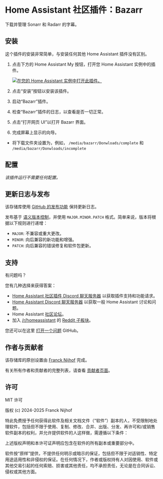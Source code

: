 # Home Assistant 社区插件：Bazarr

下载并管理 Sonarr 和 Radarr 的字幕。

## 安装

这个插件的安装非常简单，与安装任何其他 Home Assistant 插件没有区别。

1. 点击下方的 Home Assistant My 按钮，打开您 Home Assistant 实例中的插件。

   [![在您的 Home Assistant 实例中打开此插件。][addon-badge]][addon]

1. 点击“安装”按钮以安装该插件。
1. 启动“Bazarr”插件。
1. 检查“Bazarr”插件的日志，以查看是否一切正常。
1. 点击“打开网页 UI”以打开 Bazarr 界面。
1. 完成屏幕上显示的向导。

- 将下载文件夹设置为，例如，
  `/media/bazarr/Donwloads/complete` 和
  `/media/bazarr/Donwloads/incomplete`

## 配置

_该插件运行不需要任何配置。_

## 更新日志与发布

该存储库使用 [GitHub 的发布功能][releases] 保持更新日志。

发布基于 [语义版本控制][semver]，并使用 `MAJOR.MINOR.PATCH` 格式。简单来说，版本将根据以下规则进行递增：

- `MAJOR`: 不兼容或重大更改。
- `MINOR`: 向后兼容的新功能和增强。
- `PATCH`: 向后兼容的错误修复和软件包更新。

## 支持

有问题吗？

您有几种选择来获得答案：

- [Home Assistant 社区插件 Discord 聊天服务器][discord] 以获取插件支持和功能请求。
- [Home Assistant Discord 聊天服务器][discord-ha] 以获取一般 Home Assistant 讨论和问题。
- Home Assistant [社区论坛][forum]。
- 加入 [/r/homeassistant][reddit] 的 [Reddit 子板块][reddit]。

您还可以在这里 [打开一个问题][issue] GitHub。

## 作者与贡献者

该存储库的原创设置由 [Franck Nijhof][frenck] 完成。

有关所有作者和贡献者的完整列表，请查看 [贡献者页面][contributors]。

## 许可

MIT 许可

版权 (c) 2024-2025 Franck Nijhof

特此免费授予任何获得此软件及相关文档文件（“软件”）副本的人，不受限制地处理软件，包括但不限于使用、复制、修改、合并、出版、分发、再许可和/或销售软件副本的权利，并允许提供软件的人这样做，需遵循以下条件：

上述版权声明和本许可证声明应包含在软件的所有副本或重要部分中。

软件按“原样”提供，不提供任何明示或暗示的保证，包括但不限于对适销性、特定用途适用性和非侵权的保证。在任何情况下，作者或版权持有人对因使用、软件或其他交易引起的任何索赔、损害或其他责任，均不承担责任，无论是在合同诉讼、侵权或其他方面。

[addon-badge]: https://my.home-assistant.io/badges/supervisor_addon.svg
[addon]: https://my.home-assistant.io/redirect/supervisor_addon/?addon=a0d7b954_bazarr&repository_url=https%3A%2F%2Fgithub.com%2Fhassio-addons%2Frepository
[contributors]: https://github.com/hassio-addons/addon-bazarr/graphs/contributors
[discord-ha]: https://discord.gg/c5DvZ4e
[discord]: https://discord.me/hassioaddons
[forum]: https://community.home-assistant.io/t/?u=frenck
[frenck]: https://github.com/frenck
[issue]: https://github.com/hassio-addons/addon-bazarr/issues
[reddit]: https://reddit.com/r/homeassistant
[releases]: https://github.com/hassio-addons/addon-bazarr/releases
[semver]: http://semver.org/spec/v2.0.0.html